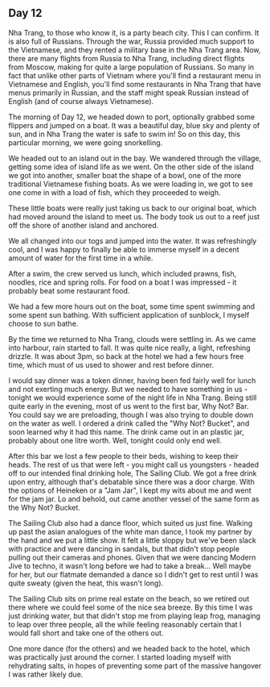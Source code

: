 ## Day 12

Nha Trang, to those who know it,  is a party beach city. This I can confirm. It is also full of Russians.  Through the war, Russia provided much support to the Vietnamese, and they rented a military base in the Nha Trang area. Now, there are many flights from Russia to Nha Trang, including direct flights from Moscow, making for quite a large population of Russians. So many in fact that unlike other parts of Vietnam where you'll find a restaurant menu in Vietnamese and English, you'll find some restaurants in Nha Trang that have menus primarily in Russian, and the staff might speak Russian instead of English (and of course always Vietnamese).

The morning of Day 12, we headed down to port,  optionally grabbed some flippers and jumped on a boat. It was a beautiful day, blue sky and plenty of sun, and in Nha Trang the water is safe to swim in! So on this day, this particular morning, we were going snorkelling.

We headed out to an island out in the bay. We wandered through the village,  getting some idea of island life as we went. On the other side of the island we got into another, smaller boat the shape of a bowl, one of the more traditional Vietnamese fishing boats. As we were loading in, we got to see one come in with a load of fish, which they proceeded to weigh.

These little boats were really just taking us back to our original boat,  which had moved around the island to meet us. The body took us out to a reef just off the shore of another island and anchored.

We all changed into our togs and jumped into the water. It was refreshingly cool,  and I was happy to finally be able to immerse myself in a decent amount of water for the first time in a while.

After a swim, the crew served us lunch, which included prawns, fish, noodles, rice and spring rolls. For food on a boat I was impressed - it probably beat some restaurant food.

We had a few more hours out on the boat,  some time spent swimming and some spent sun bathing. With sufficient application of sunblock, I myself choose to sun bathe.

By the time we returned to Nha Trang,  clouds were settling in. As we came into harbour, rain started to fall. It was quite nice really, a light, refreshing drizzle. It was about 3pm, so back at the hotel we had a few hours free time, which must of us used to shower and rest before dinner. 

I would say dinner was a token dinner,  having been fed fairly well for lunch and not exerting much energy. But we needed to have something in us - tonight we would experience some of the night life in Nha Trang. Being still quite early in the evening, most of us went to the first bar,  Why Not? Bar. You could say we are preloading,  though I was also trying to double down on the water as well. I ordered a drink called the "Why Not? Bucket", and soon learned why it had this name. The drink came out in an plastic jar,  probably about one litre worth. Well, tonight could only end well.

After this bar we lost a few people to their beds, wishing to keep their heads. The rest of us that were left - you might call us youngsters - headed off to our intended final drinking hole, The Sailing Club. We got a free drink upon entry, although that's debatable since there was a door charge. With the options of Heineken or a "Jam Jar",  I kept my wits about me and went for the jam jar. Lo and behold, out came another vessel of the same form as the Why Not? Bucket.

The Sailing Club also had a dance floor, which suited us just fine. Walking up past the asian analogues of the white man dance, I took my partner by the hand and we put a little show. It felt a little sloppy but we've been slack with practice and were dancing in sandals, but that didn't stop people pulling out their cameras and phones. Given that we were dancing Modern Jive to techno, it wasn't long before we had to take a break... Well maybe for her, but our flatmate demanded a dance so I didn't get to rest until I was quite sweaty (given the heat, this wasn't long).

The Sailing Club sits on prime real estate on the beach,  so we retired out there where we could feel some of the nice sea breeze. By this time I was just drinking water, but that didn't stop me from playing leap frog, managing to leap over three people, all the while feeling reasonably certain that I would fall short and take one of the others out. 

One more dance (for the others) and we headed back to the hotel, which was practically just around the corner. I started loading myself with rehydrating salts, in hopes of preventing some part of the massive hangover I was rather likely due. 
